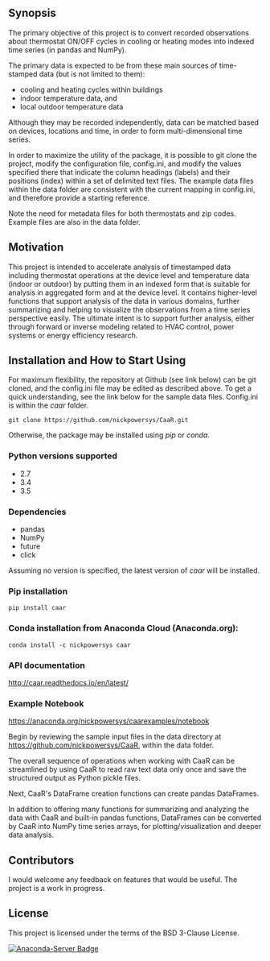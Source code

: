 ## Synopsis

The primary objective of this project is to convert recorded observations about thermostat ON/OFF cycles in cooling or heating modes into indexed time series (in pandas and NumPy).

The primary data is expected to be from these main sources of time-stamped data (but is not limited to them):
 
* cooling and heating cycles within buildings
* indoor temperature data, and
* local outdoor temperature data

Although they may be recorded independently, data can be matched based on devices, locations and time, in order to form multi-dimensional time series.

In order to maximize the utility of the package, it is possible to git clone the project, modify the configuration file, config.ini, and modify the values specified there that indicate the column headings (labels) and their positions (index) within a set of delimited text files. The example data files within the data folder are consistent with the current mapping in config.ini, and therefore provide a starting reference.

Note the need for metadata files for both thermostats and zip codes. Example files are also in the data folder.

## Motivation

This project is intended to accelerate analysis of timestamped data including thermostat operations at the device level and temperature data (indoor or outdoor) by putting them in an indexed form that is suitable for analysis in aggregated form and at the device level. It contains higher-level functions that support analysis of the data in various domains, further summarizing and helping to visualize the observations from a time series perspective easily. The ultimate intent is to support further analysis, either through forward or inverse modeling related to HVAC control, power systems or energy efficiency research.

## Installation and How to Start Using

For maximum flexibility, the repository at Github (see link below) can be git cloned, and the config.ini file may be edited as described above. To get a quick understanding, see the link below for the sample data files. Config.ini is within the _caar_ folder.

    git clone https://github.com/nickpowersys/CaaR.git

Otherwise, the package may be installed using *pip* or *conda*.

### Python versions supported
* 2.7
* 3.4
* 3.5

### Dependencies

* pandas
* NumPy
* future
* click

Assuming no version is specified, the latest version of *caar* will be installed.

### Pip installation

    pip install caar

### Conda installation from Anaconda Cloud (Anaconda.org):

    conda install -c nickpowersys caar

### API documentation

http://caar.readthedocs.io/en/latest/

### Example Notebook 

https://anaconda.org/nickpowersys/caarexamples/notebook

Begin by reviewing the sample input files in the data directory at https://github.com/nickpowersys/CaaR, within the data folder.

The overall sequence of operations when working with CaaR can be streamlined by using CaaR to read raw text data only once and save the structured output as Python pickle files.

Next, CaaR's DataFrame creation functions can create pandas DataFrames.

In addition to offering many functions for summarizing and analyzing the data with CaaR and built-in pandas functions, DataFrames can be converted by CaaR into NumPy time series arrays, for plotting/visualization and deeper data analysis.

## Contributors

I would welcome any feedback on features that would be useful. The project is a work in progress.

## License

This project is licensed under the terms of the BSD 3-Clause License.

[![Anaconda-Server Badge](https://anaconda.org/nickpowersys/caar/badges/license.svg)](https://anaconda.org/nickpowersys/caar)
